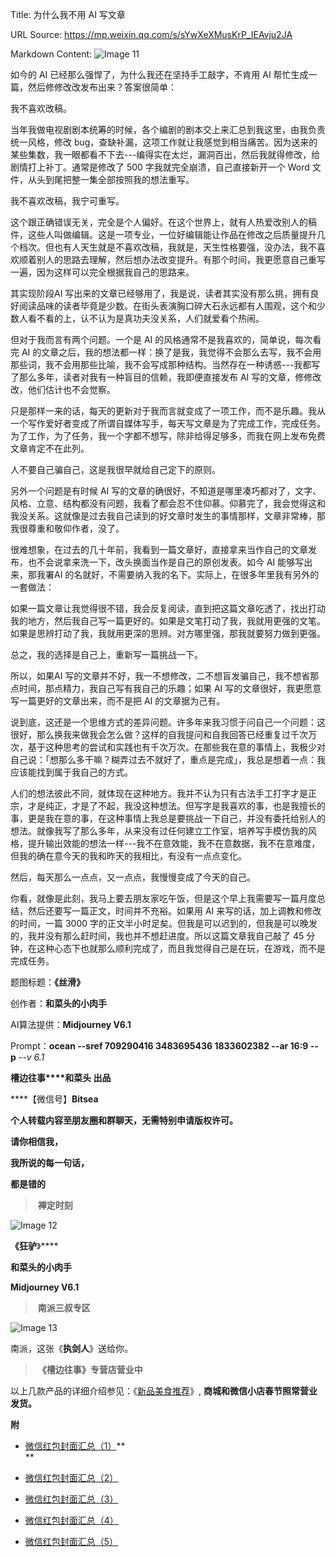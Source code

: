 Title: 为什么我不用 AI 写文章

URL Source: https://mp.weixin.qq.com/s/sYwXeXMusKrP_IEAvju2JA

Markdown Content:
![Image 11](https://mmbiz.qpic.cn/mmbiz_jpg/Ia6gU9JNtkq4pJiacyWnJSSTSiblNpeHoofL1XPSaUhslrPV1OzXibTsZG4L5FNMB9WXmIW0VvLUMvRZJAv0ricbMg/640?wx_fmt=jpeg&from=appmsg)

如今的 AI 已经那么强悍了，为什么我还在坚持手工敲字，不肯用 AI 帮忙生成一篇，然后修修改改发布出来？答案很简单：

我不喜欢改稿。

当年我做电视剧剧本统筹的时候，各个编剧的剧本交上来汇总到我这里，由我负责统一风格，修改 bug，查缺补漏，这项工作就让我感觉到相当痛苦。因为送来的某些集数，我一眼都看不下去---编得实在太烂，漏洞百出，然后我就得修改，给剧情打上补丁。通常是修改了 500 字我就完全崩溃，自己直接新开一个 Word 文件，从头到尾把整一集全部按照我的想法重写。

我不喜欢改稿，我宁可重写。

这个跟正确错误无关，完全是个人偏好。在这个世界上，就有人热爱改别人的稿件，这些人叫做编辑。这是一项专业，一位好编辑能让作品在修改之后质量提升几个档次。但也有人天生就是不喜欢改稿，我就是，天生性格要强，没办法，我不喜欢顺着别人的思路去理解，然后想办法改变提升。有那个时间，我更愿意自己重写一遍，因为这样可以完全根据我自己的思路来。

其实现阶段AI 写出来的文章已经够用了，我是说，读者其实没有那么挑，拥有良好阅读品味的读者毕竟是少数。在街头表演胸口碎大石永远都有人围观，这个和少数人看不看的上，认不认为是真功夫没关系，人们就爱看个热闹。

但对于我而言有两个问题。一个是 AI 的风格通常不是我喜欢的，简单说，每次看完 AI 的文章之后，我的想法都一样：换了是我，我觉得不会那么去写，我不会用那些词，我不会用那些比喻，我不会写成那种结构。当然存在一种诱惑---我都写了那么多年，读者对我有一种盲目的信赖，我即便直接发布 AI 写的文章，修修改改，他们估计也不会觉察。

只是那样一来的话，每天的更新对于我而言就变成了一项工作，而不是乐趣。我从一个写作爱好者变成了所谓自媒体写手，每天写文章是为了完成工作，完成任务。为了工作，为了任务，我一个字都不想写，除非给得足够多，而我在网上发布免费文章肯定不在此列。

人不要自己骗自己，这是我很早就给自己定下的原则。

另外一个问题是有时候 AI 写的文章的确很好，不知道是哪里凑巧都对了，文字、风格、立意、结构都没有问题，我看了都会忍不住仰慕。仰慕完了，我会觉得这和我没关系。这就像是过去我自己读到的好文章时发生的事情那样，文章非常棒，那我很尊重和敬仰作者，没了。

很难想象，在过去的几十年前，我看到一篇文章好，直接拿来当作自己的文章发布，也不会说拿来洗一下，改头换面当作是自己的原创发表。如今 AI 能够写出来，那我署AI 的名就好，不需要纳入我的名下。实际上，在很多年里我有另外的一套做法：

如果一篇文章让我觉得很不错，我会反复阅读，直到把这篇文章吃透了，找出打动我的地方，然后我自己写一篇更好的。如果是文笔打动了我，我就用更强的文笔。如果是思辨打动了我，我就用更深的思辨。对方哪里强，那我就要努力做到更强。

总之，我的选择是自己上，重新写一篇挑战一下。

所以，如果AI 写的文章并不好，我一不想修改，二不想盲发骗自己，我不想省那点时间，那点精力，我自己写有我自己的乐趣；如果 AI 写的文章很好，我更愿意写一篇更好的文章出来，而不是把 AI 的文章据为己有。

说到底，这还是一个思维方式的差异问题。许多年来我习惯于问自己一个问题：这很好，那么换我来做我会怎么做？这样的自我提问和自我回答已经重复过千次万次，基于这种思考的尝试和实践也有千次万次。在那些我在意的事情上，我极少对自己说：「想那么多干嘛？糊弄过去不就好了，重点是完成」，我总是想着一点：我应该能找到属于我自己的方式。

人们的想法彼此不同，就体现在这种地方。我并不认为只有古法手工打字才是正宗，才是纯正，才是了不起，我没这种想法。但写字是我喜欢的事，也是我擅长的事，更是我在意的事，在这种事情上我总是要挑战一下自己，并没有委托给别人的想法。就像我写了那么多年，从来没有过任何建立工作室，培养写手模仿我的风格，提升输出效能的想法一样---我不在意效能，我不在意数据，我不在意难度，但我的确在意今天的我和昨天的我相比，有没有一点点变化。

然后，每天那么一点点，又一点点，我慢慢变成了今天的自己。

你看，就像是此刻，我马上要去朋友家吃午饭，但是这个早上我需要写一篇月度总结，然后还要写一篇正文，时间并不充裕。如果用 AI 来写的话，加上调教和修改的时间，一篇 3000 字的正文半小时足矣。但我是可以迟到的，但我是可以晚发的，我并没有那么赶时间，我也并不想赶进度。所以这篇文章我自己敲了 45 分钟，在这种心态下也就那么顺利完成了，而且我觉得自己是在玩，在游戏，而不是完成任务。

题图标题：**《丝滑》**

创作者：**和菜头的小肉手**

AI算法提供：**Midjourney V6.1**

Prompt：__ocean --sref 709290416 3483695436 1833602382 --ar 16:9 --p__ _\--v 6.1_

**槽边往事****和菜头 出品**

****【微信号】****Bitsea**** 

**个人转载内容至朋友圈和群聊天，无需特别申请版权许可。**

**请你相信我，**

**我所说的每一句话，**

**都是错的**

>  **禅定时刻**

![Image 12](https://mmbiz.qpic.cn/mmbiz_jpg/Ia6gU9JNtkq4pJiacyWnJSSTSiblNpeHoo2FoQAgNK5nJmz6gXQGqap0ZTeibt9Uic7ibfczgnqSGnR0opQU1uRGicqg/640?wx_fmt=jpeg&from=appmsg)

**《狂驴**》****

**和菜头的小肉手**

**Midjourney V6.1**

>  **南派三叔专区**

![Image 13](https://mmbiz.qpic.cn/mmbiz_jpg/Ia6gU9JNtkq4pJiacyWnJSSTSiblNpeHoopluA7xkxW5zER9xSXicdibmkxA8Nk0Qc4mDaTkHibdfOyO8y8dwuHobGg/640?wx_fmt=jpeg&from=appmsg)

南派，这张《**执剑人**》送给你。

>  **《槽边往事》专营店营业中**

以上几款产品的详细介绍参见：《[新品美食推荐](https://mp.weixin.qq.com/s?__biz=MjM5MjAzODU2MA==&mid=2652801681&idx=1&sn=14620ec952928e23d02fc38dcf3acdeb&scene=21#wechat_redirect)》, **商城和微信小店春节照常营业发货。**  

**附**

*   [微信红包封面汇总（1）](https://mp.weixin.qq.com/s?__biz=MjM5MjAzODU2MA==&mid=2652802514&idx=2&sn=4dc6dd95708ae3ee73235a25089d5fc0&scene=21#wechat_redirect)**[](https://mp.weixin.qq.com/s?__biz=MjM5MjAzODU2MA==&mid=2652802514&idx=2&sn=4dc6dd95708ae3ee73235a25089d5fc0&scene=21#wechat_redirect)  
    **
    
*   [微信红包封面汇总（2）](https://mp.weixin.qq.com/s?__biz=MjM5MjAzODU2MA==&mid=2652802514&idx=3&sn=3414737f832e18b0b8ca54c067a33784&scene=21#wechat_redirect)  
    
*   [微信红包封面汇总（3）](https://mp.weixin.qq.com/s?__biz=MjM5MjAzODU2MA==&mid=2652802514&idx=4&sn=1df55d485c9dffdee5fd3e5c9fe65fc8&scene=21#wechat_redirect)  
    
*   [微信红包封面汇总（4）](https://mp.weixin.qq.com/s?__biz=MjM5MjAzODU2MA==&mid=2652802514&idx=5&sn=57c508efca01009ee5f7e3e1bb69c1ad&scene=21#wechat_redirect)  
    
*   [微信红包封面汇总（5）](https://mp.weixin.qq.com/s?__biz=MjM5MjAzODU2MA==&mid=2652802514&idx=6&sn=4363fc9b687b9f802b229ac40a386546&scene=21#wechat_redirect)
